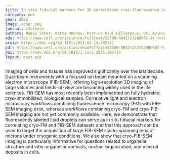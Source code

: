 ```yaml
---
title: In situ fiducial markers for 3D correlative cryo-fluorescence and FIB-SEM imaging 
category: pub
year: 2021
image: scher.png
journal: iScience
authors: Nadav Scher; Katya Rechav; Perrine Paul-Gilloteaux; Ori Avinoam
ads: https://www.cell.com/iscience/fulltext/S2589-0042(21)00682-9?_returnURL=https%3A%2F%2Flinkinghub.elsevier.com%2Fretrieve%2Fpii%2FS2589004221006829%3Fshowall%3Dtrue
arxiv: https://doi.org/10.1101/2021.03.14.435311
pdf: https://www.cell.com/action/showPdf?pii=S2589-0042%2821%2900682-9
doi: https://www.doi.org/10.1016/j.isci.2021.102714
layout: post-pub
---
```

Imaging of cells and tissues has improved significantly over the last decade. Dual-beam instruments with a focused ion beam mounted on a scanning electron microscope (FIB-SEM), offering high-resolution 3D imaging of large volumes and fields-of-view are becoming widely used in the life sciences. FIB-SEM has most recently been implemented on fully hydrated, cryo-immobilized, biological samples. Correlative light and electron microscopy workflows combining fluorescence microscopy (FM) with FIB-SEM imaging exist, whereas workflows combining cryo-FM and cryo-FIB-SEM imaging are not yet commonly available. Here, we demonstrate that fluorescently labeled lipid droplets can serve as in situ fiducial markers for correlating cryo-FM and FIB-SEM datasets and that this approach can be used to target the acquisition of large FIB-SEM stacks spanning tens of microns under cryogenic conditions. We also show that cryo-FIB-SEM imaging is particularly informative for questions related to organelle structure and inter-organellar contacts, nuclear organization, and mineral deposits in cells.
